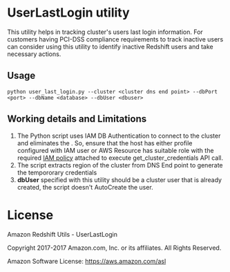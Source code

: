 # UserLastLogin utility
This utility helps in tracking cluster's users last login information. For customers having PCI-DSS compliance requirements to track inactive users can consider using this utility to identify inactive Redshift users and take necessary actions. 

## Usage
```python user_last_login.py --cluster <cluster dns end point> --dbPort <port> --dbName <database> --dbUser <dbuser>``` 

## Working details and Limitations 
1. The Python script uses IAM DB Authentication to connect to the cluster and eliminates the . So, ensure that the host has either profile configured with IAM user or AWS Resource has suitable role with the required [IAM policy](https://docs.aws.amazon.com/redshift/latest/mgmt/generating-iam-credentials-role-permissions.html) attached to execute get_cluster_credentials API call. 
2. The script extracts region of the cluster from DNS End point to generate the tempororary credentials
3. **dbUser** specified with this utility should be a cluster user that is already created, the script doesn't AutoCreate the user. 

# License
Amazon Redshift Utils - UserLastLogin

Copyright 2017-2017 Amazon.com, Inc. or its affiliates. All Rights Reserved.

Amazon Software License: https://aws.amazon.com/asl
